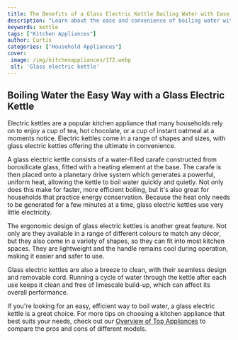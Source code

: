 ```yaml
---
title: The Benefits of a Glass Electric Kettle Boiling Water with Ease
description: "Learn about the ease and convenience of boiling water with a glass electric kettle This blog post covers the advantages of owning a glass electric kettle helping you decide if its right for you"
keywords: kettle
tags: ["Kitchen Appliances"]
author: Curtis
categories: ["Household Appliances"]
cover: 
 image: /img/kitchenappliances/172.webp
 alt: 'Glass electric kettle'
---
```

## Boiling Water the Easy Way with a Glass Electric Kettle

Electric kettles are a popular kitchen appliance that many households rely on to enjoy a cup of tea, hot chocolate, or a cup of instant oatmeal at a moments notice. Electric kettles come in a range of shapes and sizes, with glass electric kettles offering the ultimate in convenience.

A glass electric kettle consists of a water-filled carafe constructed from borosilicate glass, fitted with a heating element at the base. The carafe is then placed onto a planetary drive system which generates a powerful, uniform heat, allowing the kettle to boil water quickly and quietly. Not only does this make for faster, more efficient boiling, but it's also great for households that practice energy conservation. Because the heat only needs to be generated for a few minutes at a time, glass electric kettles use very little electricity.

The ergonomic design of glass electric kettles is another great feature. Not only are they available in a range of different colours to match any décor, but they also come in a variety of shapes, so they can fit into most kitchen spaces. They are lightweight and the handle remains cool during operation, making it easier and safer to use. 

Glass electric kettles are also a breeze to clean, with their seamless design and removable cord. Running a cycle of water through the kettle after each use keeps it clean and free of limescale build-up, which can affect its overall performance. 

If you're looking for an easy, efficient way to boil water, a glass electric kettle is a great choice. For more tips on choosing a kitchen appliance that best suits your needs, check out our [Overview of Top Appliances](./pages/appliance-overview) to compare the pros and cons of different models.
